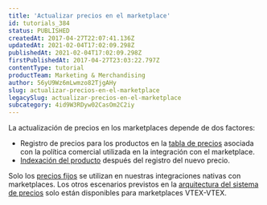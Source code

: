 ```yaml
---
title: 'Actualizar precios en el marketplace'
id: tutorials_384
status: PUBLISHED
createdAt: 2017-04-27T22:07:41.136Z
updatedAt: 2021-02-04T17:02:09.298Z
publishedAt: 2021-02-04T17:02:09.298Z
firstPublishedAt: 2017-04-27T23:03:22.797Z
contentType: tutorial
productTeam: Marketing & Merchandising
author: 56yU9Wz6mLwmzo82TjgAHy
slug: actualizar-precios-en-el-marketplace
legacySlug: actualizar-precios-en-el-marketplace
subcategory: 4id9W3RDyw02CasOm2C2iy
---
```


La actualización de precios en los marketplaces depende de dos factores: 

- Registro de precios para los productos en la [tabla de precios](https://help.vtex.com/es/tracks/precios-101--6f8pwCns3PJHqMvQSugNfP/1wAm5m3IUfIj6maBdaRJt8) asociada con la política comercial utilizada en la integración con el marketplace.
- [Indexación del producto](https://help.vtex.com/es/tutorial/understanding-how-indexation-works--tutorials_256) después del registro del nuevo precio. 

<div class="alert alert-warning">
  <p>Solo los <a href="https://help.vtex.com/es/tracks/precios-101--6f8pwCns3PJHqMvQSugNfP/3g39iXkQza4AW7C7L814mj">precios fijos</a> se utilizan en nuestras integraciones nativas con marketplaces. Los otros escenarios previstos en la <a href="https://help.vtex.com/es/tracks/precios-101--6f8pwCns3PJHqMvQSugNfP/7GptzvlPDVM11ojEjywIQx">arquitectura del sistema de precios</a> solo están disponibles para marketplaces VTEX-VTEX.</p>
</div>

